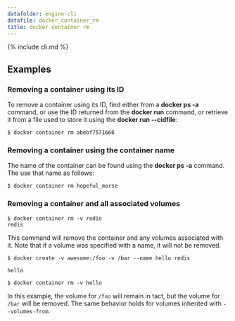 ```yaml
---
datafolder: engine-cli
datafile: docker_container_rm
title: docker container rm
---
```


<!--
Sorry, but the contents of this page are automatically generated from
Docker's source code. If you want to suggest a change to the text that appears
here, you'll need to find the string by searching this repo:

https://www.github.com/docker/docker
-->

{% include cli.md %}

## Examples

### Removing a container using its ID

To remove a container using its ID, find either from a **docker ps -a**
command, or use the ID returned from the **docker run** command, or retrieve
it from a file used to store it using the **docker run --cidfile**:

    $ docker container rm abebf7571666

### Removing a container using the container name

The name of the container can be found using the **docker ps -a**
command. The use that name as follows:

    $ docker container rm hopeful_morse

### Removing a container and all associated volumes

    $ docker container rm -v redis
    redis

This command will remove the container and any volumes associated with it.
Note that if a volume was specified with a name, it will not be removed.

    $ docker create -v awesome:/foo -v /bar --name hello redis

    hello
    
    $ docker container rm -v hello

In this example, the volume for `/foo` will remain in tact, but the volume for
`/bar` will be removed. The same behavior holds for volumes inherited with
`--volumes-from`.
